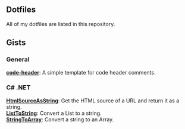 
## Dotfiles
All of my dotfiles are listed in this repository.

## Gists
### General
[**code-header**](https://gist.github.com/APrettyCoolProgram/dbe43920e21f6aaea4c7c79a5d3cafa0): A simple template for code header comments.<br>
### C# .NET
[**HtmlSourceAsString**](https://gist.github.com/APrettyCoolProgram/645ca6d8190e637129654fc75e091cac): Get the HTML source of a URL and return it as a string.<br>
[**ListToString**](https://gist.github.com/APrettyCoolProgram/e54dc00d97848da611b495419df7cf9c): Convert a List to a string.<br>
[**StringToArray**](https://gist.github.com/APrettyCoolProgram/c2429345ec196fc4e10dc341021c6884): Convert a string to an Array.<br>
